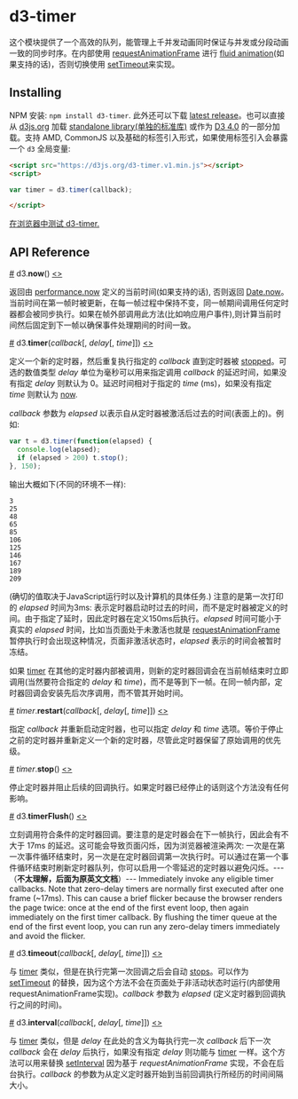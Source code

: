 # d3-timer

这个模块提供了一个高效的队列，能管理上千并发动画同时保证与并发或分段动画一致的同步时序。在内部使用 [requestAnimationFrame](https://developer.mozilla.org/en-US/docs/Web/API/window/requestAnimationFrame) 进行 [fluid animation](https://en.wikipedia.org/wiki/Fluid_animation)(如果支持的话)，否则切换使用 [setTimeout](https://developer.mozilla.org/en-US/docs/Web/API/WindowTimers/setTimeout)来实现。

## Installing

NPM 安装: `npm install d3-timer`. 此外还可以下载 [latest release](https://github.com/d3/d3-timer/releases/latest)。也可以直接从 [d3js.org](https://d3js.org) 加载 [standalone library(单独的标准库)](https://d3js.org/d3-timer.v1.min.js) 或作为 [D3 4.0](https://github.com/d3/d3) 的一部分加载。支持 AMD, CommonJS 以及基础的标签引入形式，如果使用标签引入会暴露一个 `d3` 全局变量:

```html
<script src="https://d3js.org/d3-timer.v1.min.js"></script>
<script>

var timer = d3.timer(callback);

</script>
```

[在浏览器中测试 d3-timer.](https://tonicdev.com/npm/d3-timer)

## API Reference

<a name="now" href="#now">#</a> d3.<b>now</b>() [<>](https://github.com/d3/d3-timer/blob/master/src/timer.js#L15 "Source")

返回由 [performance.now](https://developer.mozilla.org/en-US/docs/Web/API/Performance/now) 定义的当前时间(如果支持的话), 否则返回 [Date.now](https://developer.mozilla.org/en-US/docs/JavaScript/Reference/Global_Objects/Date/now)。当前时间在第一帧时被更新，在每一帧过程中保持不变，同一帧期间调用任何定时器都会被同步执行。如果在帧外部调用此方法(比如响应用户事件),则计算当前时间然后固定到下一帧以确保事件处理期间的时间一致。

<a name="timer" href="#timer">#</a> d3.<b>timer</b>(<i>callback</i>[, <i>delay</i>[, <i>time</i>]]) [<>](https://github.com/d3/d3-timer/blob/master/src/timer.js#L52 "Source")

定义一个新的定时器，然后重复执行指定的 *callback* 直到定时器被 [stopped](#timer_stop)。可选的数值类型 *delay* 单位为毫秒可以用来指定调用 *callback* 的延迟时间，如果没有指定 *delay* 则默认为 0。延迟时间相对于指定的 *time* (ms)，如果没有指定 *time* 则默认为 [now](#now).

*callback* 参数为 *elapsed* 以表示自从定时器被激活后过去的时间(表面上的)。例如:

```js
var t = d3.timer(function(elapsed) {
  console.log(elapsed);
  if (elapsed > 200) t.stop();
}, 150);
```

输出大概如下(不同的环境不一样):

```
3
25
48
65
85
106
125
146
167
189
209
```

(确切的值取决于JavaScript运行时以及计算机的具体任务.) 注意的是第一次打印的 *elapsed* 时间为3ms: 表示定时器启动时过去的时间，而不是定时器被定义的时间。由于指定了延时，因此定时器在定义150ms后执行。*elapsed* 时间可能小于真实的 *elapsed* 时间，比如当页面处于未激活也就是 [requestAnimationFrame](https://developer.mozilla.org/en-US/docs/Web/API/window/requestAnimationFrame) 暂停执行时会出现这种情况，页面非激活状态时，*elapsed* 表示的时间会被暂时冻结。 

如果 [timer](#timer) 在其他的定时器内部被调用，则新的定时器回调会在当前帧结束时立即调用(当然要符合指定的 *delay* 和 *time*)，而不是等到下一帧。在同一帧内部，定时器回调会安装先后次序调用，而不管其开始时间。

<a name="timer_restart" href="#timer_restart">#</a> <i>timer</i>.<b>restart</b>(<i>callback</i>[, <i>delay</i>[, <i>time</i>]]) [<>](https://github.com/d3/d3-timer/blob/master/src/timer.js#L31 "Source")

指定 *callback* 并重新启动定时器，也可以指定 *delay* 和 *time* 选项。等价于停止之前的定时器并重新定义一个新的定时器，尽管此定时器保留了原始调用的优先级。

<a name="timer_stop" href="#timer_stop">#</a> <i>timer</i>.<b>stop</b>() [<>](https://github.com/d3/d3-timer/blob/master/src/timer.js#L43 "Source")

停止定时器并阻止后续的回调执行。如果定时器已经停止的话则这个方法没有任何影响。

<a name="timerFlush" href="#timerFlush">#</a> d3.<b>timerFlush</b>() [<>](https://github.com/d3/d3-timer/blob/master/src/timer.js#L58 "Source")

立刻调用符合条件的定时器回调。要注意的是定时器会在下一帧执行，因此会有不大于 17ms 的延迟。这可能会导致页面闪烁，因为浏览器被渲染两次: 一次是在第一次事件循环结束时，另一次是在定时器回调第一次执行时。可以通过在第一个事件循环结束时刷新定时器队列，你可以启用一个零延迟的定时器以避免闪烁。---（**不太理解，后面为原英文文档**）--- Immediately invoke any eligible timer callbacks. Note that zero-delay timers are normally first executed after one frame (~17ms). This can cause a brief flicker because the browser renders the page twice: once at the end of the first event loop, then again immediately on the first timer callback. By flushing the timer queue at the end of the first event loop, you can run any zero-delay timers immediately and avoid the flicker.

<a name="timeout" href="#timeout">#</a> d3.<b>timeout</b>(<i>callback</i>[, <i>delay</i>[, <i>time</i>]]) [<>](https://github.com/d3/d3-timer/blob/master/src/timeout.js "Source")

与 [timer](#timer) 类似，但是在执行完第一次回调之后会自动 [stops](#timer_stop)。可以作为 [setTimeout](https://developer.mozilla.org/en-US/docs/Web/API/WindowTimers/setTimeout) 的替换，因为这个方法不会在页面处于非活动状态时运行(内部使用requestAnimationFrame实现)。*callback* 参数为 *elapsed* (定义定时器到回调执行之间的时间)。

<a name="interval" href="#interval">#</a> d3.<b>interval</b>(<i>callback</i>[, <i>delay</i>[, <i>time</i>]]) [<>](https://github.com/d3/d3-timer/blob/master/src/interval.js "Source")

与 [timer](#timer) 类似，但是 *delay* 在此处的含义为每执行完一次 *callback* 后下一次 *callback* 会在 *delay* 后执行，如果没有指定 *delay* 则功能与 [timer](#timer) 一样。这个方法可以用来替换 [setInterval](https://developer.mozilla.org/en-US/docs/Web/API/WindowTimers/setInterval) 因为基于 *requestAnimationFrame* 实现，不会在后台执行。*callback* 的参数为从定义定时器开始到当前回调执行所经历的时间间隔大小。
